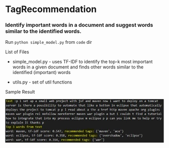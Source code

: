 # TagRecommendation
### Identify important words in a document and suggest words similar to the identified words. 

Run 
<code>python simple_model.py</code> from <code>code</code> dir

List of Files
+ simple_model.py - uses TF-IDF to identify the top-k most important words in a given document and finds other words similar to the identified (important) words

+ utils.py - set of util functions

Sample Result<p>
![alt text](https://github.com/techbossmb/TagRecommendation/blob/master/data/TagRecommendationResult.JPG?raw=true)

